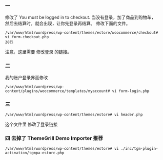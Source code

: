 ### 一
修改了 You must be logged in to checkout.
当没有登录，加了商品到购物车，然后去结算时，就会出现，让你先登录再结算。 修改下面的文件。
```
/var/www/html/wordpress/wp-content/themes/estore/woocommerce/checkout# vi form-checkout.php 
28行
```
注意，这里需要 修改登录 的链接。 

### 二
我的账户登录界面修改
```
/var/www/html/wordpress/wp-content/plugins/woocommerce/templates/myaccount# vi form-login.php
```
### 三
```
/var/www/html/wordpress/wp-content/themes/estore# vi header.php
```
这个文件里 修改了登录链接

### 四 去掉了 ThemeGrill Demo Importer 推荐

```
/var/www/html/wordpress/wp-content/themes/estore# vi ./inc/tgm-plugin-activation/tgmpa-estore.php
```
